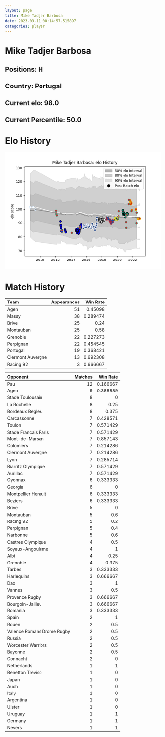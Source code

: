 ```yaml
---  
layout: page  
title: Mike Tadjer Barbosa  
date: 2023-03-11 00:14:57.515897  
categories: player  
---
```

# Mike Tadjer Barbosa

## Positions: H

## Country: Portugal

## Current elo: 98.0

## Current Percentile: 50.0

# Elo History


![elo history](history_MikeTadjerBarbosa.png)
# Match History


| Team              |   Appearances |   Win Rate |
|:------------------|--------------:|-----------:|
| Agen              |            51 |   0.45098  |
| Massy             |            38 |   0.289474 |
| Brive             |            25 |   0.24     |
| Montauban         |            25 |   0.58     |
| Grenoble          |            22 |   0.227273 |
| Perpignan         |            22 |   0.454545 |
| Portugal          |            19 |   0.368421 |
| Clermont Auvergne |            13 |   0.692308 |
| Racing 92         |             3 |   0.666667 |

| Opponent                   |   Matches |   Win Rate |
|:---------------------------|----------:|-----------:|
| Pau                        |        12 |   0.166667 |
| Agen                       |         9 |   0.388889 |
| Stade Toulousain           |         8 |   0        |
| La Rochelle                |         8 |   0.25     |
| Bordeaux Begles            |         8 |   0.375    |
| Carcassonne                |         7 |   0.428571 |
| Toulon                     |         7 |   0.571429 |
| Stade Francais Paris       |         7 |   0.571429 |
| Mont-de-Marsan             |         7 |   0.857143 |
| Colomiers                  |         7 |   0.214286 |
| Clermont Auvergne          |         7 |   0.214286 |
| Lyon                       |         7 |   0.285714 |
| Biarritz Olympique         |         7 |   0.571429 |
| Aurillac                   |         7 |   0.571429 |
| Oyonnax                    |         6 |   0.333333 |
| Georgia                    |         6 |   0        |
| Montpellier Herault        |         6 |   0.333333 |
| Beziers                    |         6 |   0.333333 |
| Brive                      |         5 |   0        |
| Montauban                  |         5 |   0.6      |
| Racing 92                  |         5 |   0.2      |
| Perpignan                  |         5 |   0.4      |
| Narbonne                   |         5 |   0.6      |
| Castres Olympique          |         4 |   0.5      |
| Soyaux-Angouleme           |         4 |   1        |
| Albi                       |         4 |   0.25     |
| Grenoble                   |         4 |   0.375    |
| Tarbes                     |         3 |   0.333333 |
| Harlequins                 |         3 |   0.666667 |
| Dax                        |         3 |   1        |
| Vannes                     |         3 |   0.5      |
| Provence Rugby             |         3 |   0.666667 |
| Bourgoin-Jallieu           |         3 |   0.666667 |
| Romania                    |         3 |   0.333333 |
| Spain                      |         2 |   1        |
| Rouen                      |         2 |   0.5      |
| Valence Romans Drome Rugby |         2 |   0.5      |
| Russia                     |         2 |   0.5      |
| Worcester Warriors         |         2 |   0.5      |
| Bayonne                    |         2 |   0.5      |
| Connacht                   |         2 |   0        |
| Netherlands                |         1 |   1        |
| Benetton Treviso           |         1 |   0        |
| Japan                      |         1 |   0        |
| Auch                       |         1 |   0        |
| Italy                      |         1 |   0        |
| Argentina                  |         1 |   0        |
| Ulster                     |         1 |   0        |
| Uruguay                    |         1 |   1        |
| Germany                    |         1 |   1        |
| Nevers                     |         1 |   1        |